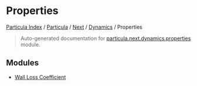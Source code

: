 # Properties

[Particula Index](../../../../README.md#particula-index) / [Particula](../../../index.md#particula) / [Next](../../index.md#next) / [Dynamics](../index.md#dynamics) / Properties

> Auto-generated documentation for [particula.next.dynamics.properties](https://github.com/Gorkowski/particula/blob/main/particula/next/dynamics/properties/__init__.py) module.

## Modules

- [Wall Loss Coefficient](./wall_loss_coefficient.md)
